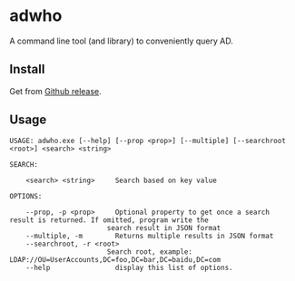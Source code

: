 # adwho
A command line tool (and library) to conveniently query AD.

## Install

Get from [Github release](https://github.com/kflu/adwho/releases).

## Usage

    USAGE: adwho.exe [--help] [--prop <prop>] [--multiple] [--searchroot <root>] <search> <string>

    SEARCH:

        <search> <string>     Search based on key value

    OPTIONS:

        --prop, -p <prop>     Optional property to get once a search result is returned. If omitted, program write the
                            search result in JSON format
        --multiple, -m        Returns multiple results in JSON format
        --searchroot, -r <root>
                            Search root, example: LDAP://OU=UserAccounts,DC=foo,DC=bar,DC=baidu,DC=com
        --help                display this list of options.


